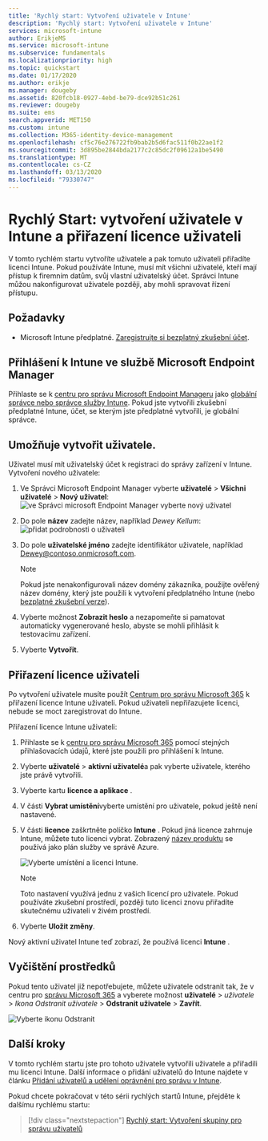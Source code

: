 ```yaml
---
title: 'Rychlý start: Vytvoření uživatele v Intune'
description: 'Rychlý start: Vytvoření uživatele v Intune'
services: microsoft-intune
author: ErikjeMS
ms.service: microsoft-intune
ms.subservice: fundamentals
ms.localizationpriority: high
ms.topic: quickstart
ms.date: 01/17/2020
ms.author: erikje
ms.manager: dougeby
ms.assetid: 820fcb18-0927-4ebd-be79-dce92b51c261
ms.reviewer: dougeby
ms.suite: ems
search.appverid: MET150
ms.custom: intune
ms.collection: M365-identity-device-management
ms.openlocfilehash: cf5c76e276722fb9bab2b5d6fac511f0b22ae1f2
ms.sourcegitcommit: 3d895be2844bda2177c2c85dc2f09612a1be5490
ms.translationtype: MT
ms.contentlocale: cs-CZ
ms.lasthandoff: 03/13/2020
ms.locfileid: "79330747"
---
```

# <a name="quickstart-create-a-user-in-intune-and-assign-the-user-a-license"></a>Rychlý Start: vytvoření uživatele v Intune a přiřazení licence uživateli

V tomto rychlém startu vytvoříte uživatele a pak tomuto uživateli přiřadíte licenci Intune. Pokud používáte Intune, musí mít všichni uživatelé, kteří mají přístup k firemním datům, svůj vlastní uživatelský účet. Správci Intune můžou nakonfigurovat uživatele později, aby mohli spravovat řízení přístupu.

## <a name="prerequisites"></a>Požadavky

- Microsoft Intune předplatné. [Zaregistrujte si bezplatný zkušební účet](../fundamentals/free-trial-sign-up.md).

## <a name="sign-in-to-intune-in-microsoft-endpoint-manager"></a>Přihlášení k Intune ve službě Microsoft Endpoint Manager

Přihlaste se k [centru pro správu Microsoft Endpoint Manageru](https://go.microsoft.com/fwlink/?linkid=2109431) jako [globální správce nebo správce služby Intune](users-add.md#types-of-administrators). Pokud jste vytvořili zkušební předplatné Intune, účet, se kterým jste předplatné vytvořili, je globální správce.

## <a name="create-a-user"></a>Umožňuje vytvořit uživatele.

Uživatel musí mít uživatelský účet k registraci do správy zařízení v Intune. Vytvoření nového uživatele:

1. Ve Správci Microsoft Endpoint Manager vyberte **uživatelé** > **Všichni uživatelé** > **Nový uživatel**: ![ve Správci microsoft Endpoint Manager vyberte nový uživatel](./media/quickstart-create-user/create-user.png)
2. Do pole **název** zadejte název, například *Dewey Kellum*: ![přidat podrobnosti o uživateli](./media/quickstart-create-user/create-user-02.png)
3. Do pole **uživatelské jméno** zadejte identifikátor uživatele, například Dewey@contoso.onmicrosoft.com.

    > [!NOTE]
    > Pokud jste nenakonfigurovali název domény zákazníka, použijte ověřený název domény, který jste použili k vytvoření předplatného Intune (nebo [bezplatné zkušební verze](free-trial-sign-up.md#sign-up-for-a-microsoft-intune-free-trial)). 

4. Vyberte možnost **Zobrazit heslo** a nezapomeňte si pamatovat automaticky vygenerované heslo, abyste se mohli přihlásit k testovacímu zařízení.
5. Vyberte **Vytvořit**.

## <a name="assign-a-license-to-the-user"></a>Přiřazení licence uživateli

Po vytvoření uživatele musíte použít [Centrum pro správu Microsoft 365](https://go.microsoft.com/fwlink/p/?LinkId=698854) k přiřazení licence Intune uživateli. Pokud uživateli nepřiřazujete licenci, nebude se moct zaregistrovat do Intune.

Přiřazení licence Intune uživateli:

1. Přihlaste se k [centru pro správu Microsoft 365](https://go.microsoft.com/fwlink/p/?LinkId=698854) pomocí stejných přihlašovacích údajů, které jste použili pro přihlášení k Intune.
2. Vyberte **uživatelé** > **aktivní uživatelé**a pak vyberte uživatele, kterého jste právě vytvořili.
3. Vyberte kartu **licence a aplikace** .
4. V části **Vybrat umístění**vyberte umístění pro uživatele, pokud ještě není nastavené.
2. V části **licence** zaškrtněte políčko **Intune** . Pokud jiná licence zahrnuje Intune, můžete tuto licenci vybrat. Zobrazený [název produktu](https://docs.microsoft.com/azure/active-directory/users-groups-roles/licensing-service-plan-reference) se používá jako plán služby ve správě Azure.

    ![Vyberte umístění a licenci Intune.](./media/quickstart-create-user/create-user-03.png)

   > [!NOTE]
   > Toto nastavení využívá jednu z vašich licencí pro uživatele. Pokud používáte zkušební prostředí, později tuto licenci znovu přiřadíte skutečnému uživateli v živém prostředí.

6. Vyberte **Uložit změny**.

Nový aktivní uživatel Intune teď zobrazí, že používá licenci **Intune** .

## <a name="clean-up-resources"></a>Vyčištění prostředků

Pokud tento uživatel již nepotřebujete, můžete uživatele odstranit tak, že v centru pro [správu Microsoft 365](https://go.microsoft.com/fwlink/p/?LinkId=698854) a vyberete možnost **uživatelé** > *uživatele* > *Ikona Odstranit uživatele* > **Odstranit uživatele** > **Zavřít**.

   ![Vyberte ikonu Odstranit](./media/quickstart-create-user/create-user-04.png)

## <a name="next-steps"></a>Další kroky

V tomto rychlém startu jste pro tohoto uživatele vytvořili uživatele a přiřadili mu licenci Intune. Další informace o přidání uživatelů do Intune najdete v článku [Přidání uživatelů a udělení oprávnění pro správu v Intune](users-add.md).

Pokud chcete pokračovat v této sérii rychlých startů Intune, přejděte k dalšímu rychlému startu:

> [!div class="nextstepaction"]
> [Rychlý start: Vytvoření skupiny pro správu uživatelů](quickstart-create-group.md)
